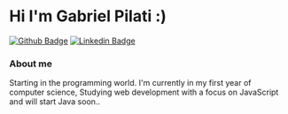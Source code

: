 # Hi I'm Gabriel Pilati :)

[![Github Badge](https://img.shields.io/badge/-Github-000?style=flat-square&logo=Github&logoColor=white&link=https://github.com/JonathanVegasP)](https://github.com/Pilatii)
[![Linkedin Badge](https://img.shields.io/badge/-LinkedIn-blue?style=flat-square&logo=Linkedin&logoColor=white&link=https://www.linkedin.com/in/jonathan-vegas-peixoto-5064a216a/)](https://www.linkedin.com/in/gabriel-machado-da-silva-pilati-914939196/)

### About me
Starting in the programming world. I'm currently in my first year of computer science, Studying web development with a focus on JavaScript and will start Java soon..


